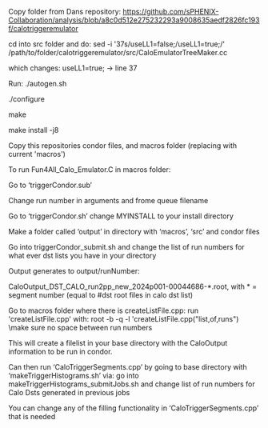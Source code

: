 Copy folder from Dans repository:
https://github.com/sPHENIX-Collaboration/analysis/blob/a8c0d512e275232293a9008635aedf2826fc193f/calotriggeremulator


cd into src folder and do:
sed -i '37s/useLL1=false;/useLL1=true;/' /path/to/folder/calotriggeremulator/src/CaloEmulatorTreeMaker.cc

which changes: useLL1=true; → line 37

Run: 
./autogen.sh

./configure

make

make install -j8



Copy this repositories condor files, and macros folder (replacing with current 'macros')

To run Fun4All_Calo_Emulator.C in macros folder:

Go to ‘triggerCondor.sub’

Change run number in arguments and frome queue filename 


Go to ‘triggerCondor.sh’ change MYINSTALL to your install directory 

Make a folder called ‘output’ in directory with ‘macros’, ‘src’ and condor files

Go into triggerCondor_submit.sh and change the list of run numbers for what ever dst lists you have in your directory


Output generates to output/runNumber:

CaloOutput_DST_CALO_run2pp_new_2024p001-00044686-*.root, with * = segment number (equal to #dst root files in calo dst list)


Go to macros folder where there is createListFile.cpp:
run 'createListFile.cpp' with:
root -b -q -l 'createListFile.cpp("list,of,runs") \\make sure no space between run numbers

This will create a filelist in your base directory with the CaloOutput information to be run in condor.

Can then run ‘CaloTriggerSegments.cpp’ by going to base directory with ‘makeTriggerHistograms.sh’ via:
go into makeTriggerHistograms_submitJobs.sh and change list of run numbers for Calo Dsts generated in previous jobs

You can change any of the filling functionality in ‘CaloTriggerSegments.cpp’ that is needed 
